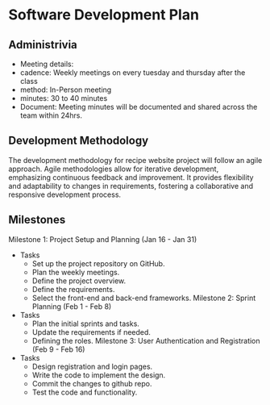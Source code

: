 # Software Development Plan

## Administrivia
* Meeting details:
* cadence: Weekly meetings on every tuesday and thursday after the class
* method: In-Person meeting
* minutes: 30 to 40 minutes
* Document: Meeting minutes will be documented and shared across the team within 24hrs.

## Development Methodology
The development methodology for recipe website project will follow an agile approach. Agile methodologies allow for iterative development, emphasizing continuous feedback and improvement. It provides flexibility and adaptability to changes in requirements, fostering a collaborative and responsive development process.

## Milestones
Milestone 1: Project Setup and Planning (Jan 16 - Jan 31)
* Tasks
  * Set up the project repository on GitHub.
  * Plan the weekly meetings.
  * Define the project overview.
  * Define the requirements.
  * Select the front-end and back-end frameworks.
Milestone 2: Sprint Planning (Feb 1 - Feb 8)
* Tasks
  * Plan the initial sprints and tasks.
  * Update the requirements if needed.
  * Defining the roles.
Milestone 3: User Authentication and Registration (Feb 9 - Feb 16)
* Tasks
  * Design registration and login pages.
  * Write the code to implement the design.
  * Commit the changes to github repo.
  * Test the code and functionality.
  
    
 
